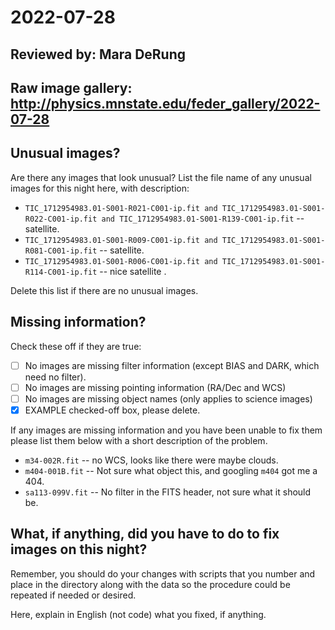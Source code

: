 # 2022-07-28

## Reviewed by:   Mara DeRung

## Raw image gallery: http://physics.mnstate.edu/feder_gallery/2022-07-28

## Unusual images?

Are there any images that look unusual? List the file name of any unusual images for this night here, with description:

+ `TIC_1712954983.01-S001-R021-C001-ip.fit and TIC_1712954983.01-S001-R022-C001-ip.fit and TIC_1712954983.01-S001-R139-C001-ip.fit` -- satellite.
+ `TIC_1712954983.01-S001-R009-C001-ip.fit and TIC_1712954983.01-S001-R081-C001-ip.fit` -- satellite.
+ `TIC_1712954983.01-S001-R006-C001-ip.fit and TIC_1712954983.01-S001-R114-C001-ip.fit` -- nice satellite .

Delete this list if there are no unusual images.

## Missing information?

Check these off if they are true:

- [ ] No images are missing filter information (except BIAS and DARK, which need no filter).
- [ ] No images are missing pointing information (RA/Dec and WCS)
- [ ] No images are missing object names (only applies to science images)
- [x] EXAMPLE checked-off box, please delete.

If any images are missing information and you have been unable to fix them please list
them below with a short description of the problem.

+ `m34-002R.fit` -- no WCS, looks like there were maybe clouds.
+ `m404-001B.fit` -- Not sure what object this, and googling `m404` got me a 404.
+ `sa113-099V.fit` -- No filter in the FITS header, not sure what it should be.

## What, if anything, did you have to do to fix images on this night?

Remember, you should do your changes with scripts that you number and place in the
directory along with the data so the procedure could be repeated if needed or
desired.

Here, explain in English (not code) what you fixed, if anything.
